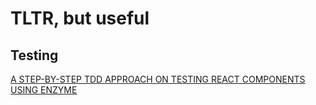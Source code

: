 # TLTR, but useful

## Testing
[A STEP-BY-STEP TDD APPROACH ON TESTING REACT COMPONENTS USING ENZYME](http://thereignn.ghost.io/a-step-by-step-tdd-approach-on-testing-react-components-using-enzyme/)
